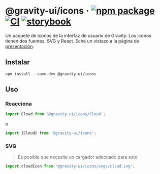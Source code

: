 # @gravity-ui/icons &middot; [![npm package](https://img.shields.io/npm/v/@gravity-ui/icons)](https://www.npmjs.com/package/@gravity-ui/icons) [![CI](https://img.shields.io/github/actions/workflow/status/gravity-ui/icons/.github/workflows/ci.yml?branch=main&label=CI&logo=github)](https://github.com/gravity-ui/icons/actions/workflows/ci.yml?query=branch:main) [![storybook](https://img.shields.io/badge/Storybook-deployed-ff4685)](https://preview.gravity-ui.com/icons/)

Un paquete de iconos de la interfaz de usuario de Gravity. Los iconos tienen dos fuentes, SVG y React. Eche un vistazo a la página de [presentación](https://preview.gravity-ui.com/icons/).

## Instalar

```shell
npm install --save-dev @gravity-ui/icons
```

## Uso

### Reacciona

```js
import Cloud from '@gravity-ui/icons/Cloud';
```

o

```js
import {Cloud} from '@gravity-ui/icons';
```

### SVG

> Es posible que necesite un cargador adecuado para esto

```js
import cloudIcon from '@gravity-ui/icons/svgs/cloud.svg';
```
